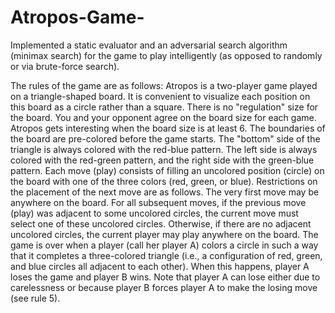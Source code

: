 # Atropos-Game-
Implemented a static evaluator and an adversarial search algorithm (minimax search) for the game to play intelligently (as opposed to randomly or via brute-force search).

The rules of the game are as follows: Atropos is a two-player game played on a triangle-shaped board. It is convenient to visualize each position on this board as a circle rather than a square. There is no "regulation" size for the board. You and your opponent agree on the board size for each game. Atropos gets interesting when the board size is at least 6. The boundaries of the board are pre-colored before the game starts. The "bottom" side of the triangle is always colored with the red-blue pattern. The left side is always colored with the red-green pattern, and the right side with the green-blue pattern. Each move (play) consists of filling an uncolored position (circle) on the board with one of the three colors (red, green, or blue). Restrictions on the placement of the next move are as follows. The very first move may be anywhere on the board. For all subsequent moves, if the previous move (play) was adjacent to some uncolored circles, the current move must select one of these uncolored circles. Otherwise, if there are no adjacent uncolored circles, the current player may play anywhere on the board. The game is over when a player (call her player A) colors a circle in such a way that it completes a three-colored triangle (i.e., a configuration of red, green, and blue circles all adjacent to each other). When this happens, player A loses the game and player B wins. Note that player A can lose either due to carelessness or because player B forces player A to make the losing move (see rule 5).
